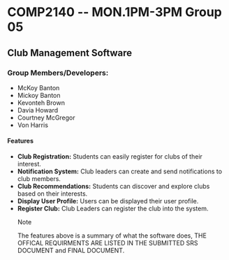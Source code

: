 # COMP2140 -- MON.1PM-3PM Group 05

## Club Management Software

  ### Group Members/Developers:
  - McKoy Banton
  - Mickoy Banton
  - Kevonteh Brown
  - Davia Howard
  - Courtney McGregor
  - Von Harris

#### Features

- **Club Registration:** Students can easily register for clubs of their interest.
- **Notification System:** Club leaders can create and send notifications to club members.
- **Club Recommendations:** Students can discover and explore clubs based on their interests.
- **Display User Profile:** Users can be displayed their user profile.
- **Register Club:** Club Leaders can register the club into the system.
  > [!NOTE]
  The features above is a summary of what the software does, THE OFFICAL REQUIRMENTS ARE LISTED IN THE SUBMITTED SRS DOCUMENT and FINAL DOCUMENT.
